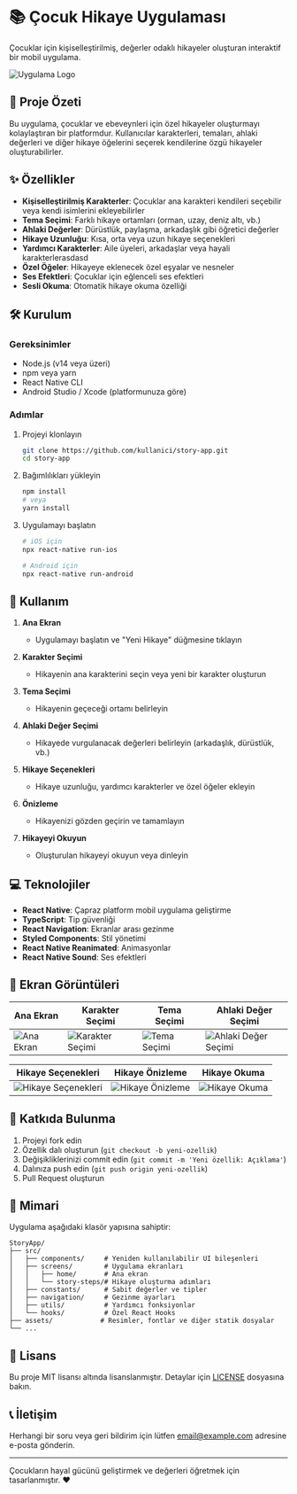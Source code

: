 # 📚 Çocuk Hikaye Uygulaması

Çocuklar için kişiselleştirilmiş, değerler odaklı hikayeler oluşturan interaktif bir mobil uygulama.

![Uygulama Logo](assets/app-logo.png)

## 📱 Proje Özeti

Bu uygulama, çocuklar ve ebeveynleri için özel hikayeler oluşturmayı kolaylaştıran bir platformdur. Kullanıcılar karakterleri, temaları, ahlaki değerleri ve diğer hikaye öğelerini seçerek kendilerine özgü hikayeler oluşturabilirler.

## ✨ Özellikler

- **Kişiselleştirilmiş Karakterler**: Çocuklar ana karakteri kendileri seçebilir veya kendi isimlerini ekleyebilirler
- **Tema Seçimi**: Farklı hikaye ortamları (orman, uzay, deniz altı, vb.)
- **Ahlaki Değerler**: Dürüstlük, paylaşma, arkadaşlık gibi öğretici değerler
- **Hikaye Uzunluğu**: Kısa, orta veya uzun hikaye seçenekleri
- **Yardımcı Karakterler**: Aile üyeleri, arkadaşlar veya hayali karakterlerasdasd
- **Özel Öğeler**: Hikayeye eklenecek özel eşyalar ve nesneler
- **Ses Efektleri**: Çocuklar için eğlenceli ses efektleri
- **Sesli Okuma**: Otomatik hikaye okuma özelliği

## 🛠️ Kurulum

### Gereksinimler

- Node.js (v14 veya üzeri)
- npm veya yarn
- React Native CLI
- Android Studio / Xcode (platformunuza göre)

### Adımlar

1. Projeyi klonlayın

   ```bash
   git clone https://github.com/kullanici/story-app.git
   cd story-app
   ```

2. Bağımlılıkları yükleyin

   ```bash
   npm install
   # veya
   yarn install
   ```

3. Uygulamayı başlatın

   ```bash
   # iOS için
   npx react-native run-ios

   # Android için
   npx react-native run-android
   ```

## 🚀 Kullanım

1. **Ana Ekran**

   - Uygulamayı başlatın ve "Yeni Hikaye" düğmesine tıklayın

2. **Karakter Seçimi**

   - Hikayenin ana karakterini seçin veya yeni bir karakter oluşturun

3. **Tema Seçimi**

   - Hikayenin geçeceği ortamı belirleyin

4. **Ahlaki Değer Seçimi**

   - Hikayede vurgulanacak değerleri belirleyin (arkadaşlık, dürüstlük, vb.)

5. **Hikaye Seçenekleri**

   - Hikaye uzunluğu, yardımcı karakterler ve özel öğeler ekleyin

6. **Önizleme**

   - Hikayenizi gözden geçirin ve tamamlayın

7. **Hikayeyi Okuyun**
   - Oluşturulan hikayeyi okuyun veya dinleyin

## 💻 Teknolojiler

- **React Native**: Çapraz platform mobil uygulama geliştirme
- **TypeScript**: Tip güvenliği
- **React Navigation**: Ekranlar arası gezinme
- **Styled Components**: Stil yönetimi
- **React Native Reanimated**: Animasyonlar
- **React Native Sound**: Ses efektleri

## 🎨 Ekran Görüntüleri

| Ana Ekran                                 | Karakter Seçimi                                      | Tema Seçimi                                  | Ahlaki Değer Seçimi                                  |
| ----------------------------------------- | ---------------------------------------------------- | -------------------------------------------- | ---------------------------------------------------- |
| ![Ana Ekran](assets/screenshots/home.png) | ![Karakter Seçimi](assets/screenshots/character.png) | ![Tema Seçimi](assets/screenshots/theme.png) | ![Ahlaki Değer Seçimi](assets/screenshots/moral.png) |

| Hikaye Seçenekleri                                    | Hikaye Önizleme                                    | Hikaye Okuma                                    |
| ----------------------------------------------------- | -------------------------------------------------- | ----------------------------------------------- |
| ![Hikaye Seçenekleri](assets/screenshots/options.png) | ![Hikaye Önizleme](assets/screenshots/preview.png) | ![Hikaye Okuma](assets/screenshots/reading.png) |

## 👥 Katkıda Bulunma

1. Projeyi fork edin
2. Özellik dalı oluşturun (`git checkout -b yeni-ozellik`)
3. Değişikliklerinizi commit edin (`git commit -m 'Yeni özellik: Açıklama'`)
4. Dalınıza push edin (`git push origin yeni-ozellik`)
5. Pull Request oluşturun

## 📘 Mimari

Uygulama aşağıdaki klasör yapısına sahiptir:

```
StoryApp/
├── src/
│   ├── components/     # Yeniden kullanılabilir UI bileşenleri
│   ├── screens/        # Uygulama ekranları
│   │   ├── home/       # Ana ekran
│   │   └── story-steps/# Hikaye oluşturma adımları
│   ├── constants/      # Sabit değerler ve tipler
│   ├── navigation/     # Gezinme ayarları
│   ├── utils/          # Yardımcı fonksiyonlar
│   └── hooks/          # Özel React Hooks
├── assets/            # Resimler, fontlar ve diğer statik dosyalar
└── ...
```

## 📝 Lisans

Bu proje MIT lisansı altında lisanslanmıştır. Detaylar için [LICENSE](LICENSE) dosyasına bakın.

## 📞 İletişim

Herhangi bir soru veya geri bildirim için lütfen [email@example.com](mailto:email@example.com) adresine e-posta gönderin.

---

Çocukların hayal gücünü geliştirmek ve değerleri öğretmek için tasarlanmıştır. ❤️
